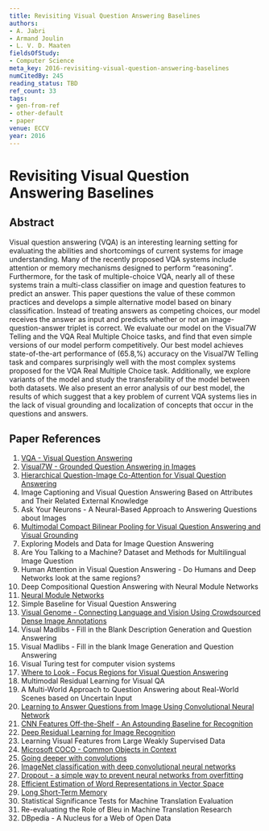 ```yaml
---
title: Revisiting Visual Question Answering Baselines
authors:
- A. Jabri
- Armand Joulin
- L. V. D. Maaten
fieldsOfStudy:
- Computer Science
meta_key: 2016-revisiting-visual-question-answering-baselines
numCitedBy: 245
reading_status: TBD
ref_count: 33
tags:
- gen-from-ref
- other-default
- paper
venue: ECCV
year: 2016
---
```


# Revisiting Visual Question Answering Baselines

## Abstract

Visual question answering (VQA) is an interesting learning setting for evaluating the abilities and shortcomings of current systems for image understanding. Many of the recently proposed VQA systems include attention or memory mechanisms designed to perform “reasoning”. Furthermore, for the task of multiple-choice VQA, nearly all of these systems train a multi-class classifier on image and question features to predict an answer. This paper questions the value of these common practices and develops a simple alternative model based on binary classification. Instead of treating answers as competing choices, our model receives the answer as input and predicts whether or not an image-question-answer triplet is correct. We evaluate our model on the Visual7W Telling and the VQA Real Multiple Choice tasks, and find that even simple versions of our model perform competitively. Our best model achieves state-of-the-art performance of \(65.8\,\%\) accuracy on the Visual7W Telling task and compares surprisingly well with the most complex systems proposed for the VQA Real Multiple Choice task. Additionally, we explore variants of the model and study the transferability of the model between both datasets. We also present an error analysis of our best model, the results of which suggest that a key problem of current VQA systems lies in the lack of visual grounding and localization of concepts that occur in the questions and answers.

## Paper References

1. [VQA - Visual Question Answering](2015-vqa-visual-question-answering)
2. [Visual7W - Grounded Question Answering in Images](2016-visual7w-grounded-question-answering-in-images)
3. [Hierarchical Question-Image Co-Attention for Visual Question Answering](2016-hierarchical-question-image-co-attention-for-visual-question-answering)
4. Image Captioning and Visual Question Answering Based on Attributes and Their Related External Knowledge
5. Ask Your Neurons - A Neural-Based Approach to Answering Questions about Images
6. [Multimodal Compact Bilinear Pooling for Visual Question Answering and Visual Grounding](2016-multimodal-compact-bilinear-pooling-for-visual-question-answering-and-visual-grounding)
7. Exploring Models and Data for Image Question Answering
8. Are You Talking to a Machine? Dataset and Methods for Multilingual Image Question
9. Human Attention in Visual Question Answering - Do Humans and Deep Networks look at the same regions?
10. Deep Compositional Question Answering with Neural Module Networks
11. [Neural Module Networks](2016-neural-module-networks)
12. Simple Baseline for Visual Question Answering
13. [Visual Genome - Connecting Language and Vision Using Crowdsourced Dense Image Annotations](2016-visual-genome-connecting-language-and-vision-using-crowdsourced-dense-image-annotations)
14. Visual Madlibs - Fill in the Blank Description Generation and Question Answering
15. Visual Madlibs - Fill in the blank Image Generation and Question Answering
16. Visual Turing test for computer vision systems
17. [Where to Look - Focus Regions for Visual Question Answering](2016-where-to-look-focus-regions-for-visual-question-answering)
18. Multimodal Residual Learning for Visual QA
19. A Multi-World Approach to Question Answering about Real-World Scenes based on Uncertain Input
20. [Learning to Answer Questions from Image Using Convolutional Neural Network](2016-learning-to-answer-questions-from-image-using-convolutional-neural-network)
21. [CNN Features Off-the-Shelf - An Astounding Baseline for Recognition](2014-cnn-features-off-the-shelf-an-astounding-baseline-for-recognition)
22. [Deep Residual Learning for Image Recognition](2015-resnet.md)
23. Learning Visual Features from Large Weakly Supervised Data
24. [Microsoft COCO - Common Objects in Context](2014-microsoft-coco-common-objects-in-context)
25. [Going deeper with convolutions](2015-going-deeper-with-convolutions)
26. [ImageNet classification with deep convolutional neural networks](2012-alexnet.md)
27. [Dropout - a simple way to prevent neural networks from overfitting](2014-dropout-a-simple-way-to-prevent-neural-networks-from-overfitting)
28. [Efficient Estimation of Word Representations in Vector Space](2013-efficient-estimation-of-word-representations-in-vector-space)
29. [Long Short-Term Memory](1997-long-short-term-memory)
30. Statistical Significance Tests for Machine Translation Evaluation
31. Re-evaluating the Role of Bleu in Machine Translation Research
32. DBpedia - A Nucleus for a Web of Open Data
